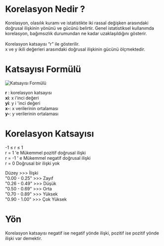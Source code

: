 # Korelasyon Nedir ?

Korelasyon, olasılık kuramı ve istatistikte iki rassal değişken arasındaki doğrusal ilişkinin yönünü ve gücünü belirtir. Genel istatistiksel kullanımda korelasyon, bağımsızlık durumundan ne kadar uzaklaşıldığını gösterir.<br><br>
Korelasyon katsayısı “r” ile gösterilir.<br>
x ve y ikili değerleri arasındaki doğrusal ilişkinin gücünü ölçmektedir.

# Katsayısı Formülü

![Katsayısı Formülü](http://keremozer.com/upload/dosya/keremozer_korelasyon_15881174e30c81.PNG)

**r** : korelasyon katsayısı<br>
**xi**: x i'inci değeri<br>
**yi**: y i 'inci değeri<br>
**x-**: x verilerinin ortalaması<br>
**y-**: y verilerinin ortalaması

# Korelasyon Katsayısı

-1 ≤ r ≤ 1<br>
r = 1 'e Mükemmel pozitif doğrusal ilişki<br>
r = -1 ' e Mükemmel negatif doğrusal ilişki<br>
r = 0 Doğrusal bir ilişki yok<br>

Düzey                   >>>  İlişki<br>
"0.00 -  0.25"          >>> Zayıf<br>
"0.26 -  0.49"          >>> Düşük<br>
"0.50 -  0.69"          >>> Orta<br>
"0.70 -  0.89"          >>> Yüksek<br>
"0.90 -  1.00"          >>> Çok Yüksek 

# Yön

Korelasyon katsayısı negatif ise negatif yönde ilişki, pozitif ise pozitif yönde ilişki var demektir.